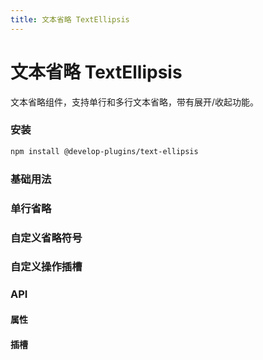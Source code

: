 ```yaml
---
title: 文本省略 TextEllipsis
---
```


# 文本省略 TextEllipsis

文本省略组件，支持单行和多行文本省略，带有展开/收起功能。

### 安装

```bash
npm install @develop-plugins/text-ellipsis
```

### 基础用法

<script setup>
import { ref } from 'vue'
import TextEllipsis from '@develop-plugins/text-ellipsis'

const longText = '这是一段很长很长很长很长很长很长很长很长很长很长很长很长很长很长很长很长很长很长很长很长很长很长很长很长很长很长很长很长很长很长很长很长很长很长很长很长很长很长很长很长的文本内容。为了更好地展示省略效果，我们继续增加文本长度，这是一段用于演示的超长文本，内容仍在继续延伸，模拟真实场景中的段落描述，以确保在不同宽度和行数下均能触发省略与展开。'

const basicCode = `<template>
  <TextEllipsis 
    :content="longText" 
    :rows="2"
    style="width: 100%; border: 1px solid #eee; padding: 10px;"
  />
</template>

<script setup>
import TextEllipsis from '@develop-plugins/text-ellipsis'

const longText = '这是一段很长很长很长很长很长很长很长很长很长很长很长很长很长很长很长很长很长很长很长很长很长很长很长很长很长很长很长很长很长很长很长很长很长很长很长很长很长很长很长很长的文本内容。'
<\/script>`

// 单行、省略、展开等示例代码字符串（用于 CodeCard 展示）
const singleLineCode = `<template>
  <TextEllipsis 
    :content="longText" 
    :rows="1"
    style="width: 100%; border: 1px solid #eee; padding: 10px;"
  />
</template>

<script setup>
import TextEllipsis from '@develop-plugins/text-ellipsis'

const longText = '这是一段很长很长很长很长很长很长很长很长很长很长很长的文本内容。我们继续补充更多内容来确保长度足够长，以便在单行场景下能明显触发省略效果，模拟真实产品描述或新闻摘要的情况。'
<\/script>`

const customEllipsisCode = `<template>
  <TextEllipsis 
    :content="longText" 
    :rows="2"
    dots="✅✅✅"
    style="width: 100%; border: 1px solid #eee; padding: 10px;"
  />
</template>

<script setup>
import TextEllipsis from '@develop-plugins/text-ellipsis'

const longText = '这是一段很长很长很长很长很长很长很长很长很长很长很长很长很长很长很长很长的文本内容。'
<\/script>`
const actionSlotCode = `<template>
  <TextEllipsis :content="longText" :rows="2" style="width: 100%; border: 1px solid #eee; padding: 10px;">
    <template #action="{ expanded }">
      <span style="color: #1890ff; cursor: pointer;">
        {{ expanded ? '收起' : '展开' }}
      </span>
    </template>
  </TextEllipsis>
</template>

<script setup>
import TextEllipsis from '@develop-plugins/text-ellipsis'

const longText = '这是一段演示插槽的超长文本，通过自定义 action 插槽，我们可以替换默认的蓝色链接文字为自定义内容，同时点击该区域仍会触发展开/收起逻辑。为了更好地演示，这段文本会继续延长，确保在两行显示的限制下触发省略效果，并在用户点击后展开显示完整文本。'
<\/script>`
// BaseTable 列与数据
const propsColumns = [
  { title: '属性', key: 'prop' },
  { title: '说明', key: 'desc' },
  { title: '类型', key: 'type' },
  { title: '默认值', key: 'default' },
]
const propsData = [
  { prop: 'content', desc: '文本内容', type: 'String', default: "''" },
  { prop: 'rows', desc: '最大显示行数', type: 'Number', default: '3' },
  { prop: 'dots', desc: '省略符号', type: 'String', default: "'...'" },
  { prop: 'expandText', desc: '展开按钮文本', type: 'String', default: "'展开'" },
  { prop: 'collapseText', desc: '收起按钮文本', type: 'String', default: "'收起'" },
]

const slotsColumns = [
  { title: '插槽名', key: 'name' },
  { title: '说明', key: 'desc' },
  { title: '参数', key: 'scope' },
]
const slotsData = [
  { name: 'action', desc: '自定义展开/收起按钮', scope: '{ expanded: boolean }' },
]
</script>

<CodeCard :code="basicCode">
  <template #demo>
    <div style="width: 100%;">
      <TextEllipsis :content="longText" />
    </div>
  </template>
</CodeCard>

### 单行省略

<CodeCard :code="singleLineCode">
  <template #demo>
    <div style="width: 100%;">
      <TextEllipsis :content="longText" :rows="1" />
    </div>
  </template>
</CodeCard>


### 自定义省略符号

<CodeCard :code="customEllipsisCode">
  <template #demo>
    <div style="width: 100%;">
      <TextEllipsis 
        :content="longText" 
        :rows="2" 
        dots="✅✅✅"
      />
    </div>
  </template>
</CodeCard>

### 自定义操作插槽

<CodeCard :code="actionSlotCode">
  <template #demo>
    <div style="width: 100%;">
      <TextEllipsis :content="longText" :rows="2">
        <template #action="{ expanded }">
          <span style="color: #1890ff; cursor: pointer;">
            {{ expanded ? '收起' : '展开' }}
          </span>
        </template>
      </TextEllipsis>
    </div>
  </template>
</CodeCard>

### API

#### 属性
<BaseTable :columns="propsColumns" :data="propsData" />

#### 插槽
<BaseTable :columns="slotsColumns" :data="slotsData" />